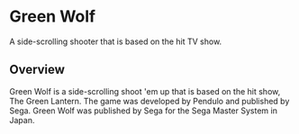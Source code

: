 # Green Wolf

A side-scrolling shooter that is based on the hit TV show.

## Overview

Green Wolf is a side-scrolling shoot 'em up that is based on the hit show, The Green Lantern. The game was developed by Pendulo and published by Sega. Green Wolf was published by Sega for the Sega Master System in Japan.